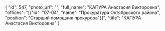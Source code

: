 {
    "id": 547,
    "photo_url": "",
    "full_name": "КАПУРА Анастасия Викторовна",
    "offices": "[{\"id\": \"07-04\", \"name\": \"Прокуратура Октябрьского района\", \"position\": \"Старший помощник прокурора\"}]",
    "title": "КАПУРА Анастасия Викторовна"
}